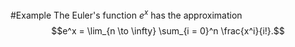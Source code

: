#Example
The Euler's function $e^x$ has the approximation
$$e^x = \lim_{n \to \infty} \sum_{i = 0}^n \frac{x^i}{i!}.$$